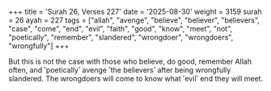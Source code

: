+++
title = 'Surah 26, Verses 227'
date = '2025-08-30'
weight = 3159
surah = 26
ayah = 227
tags = ["allah", "avenge", "believe", "believer", "believers", "case", "come", "end", "evil", "faith", "good", "know", "meet", "not", "poetically", "remember", "slandered", "wrongdoer", "wrongdoers", "wrongfully"]
+++

But this is not the case with those who believe, do good, remember Allah often, and ˹poetically˺ avenge ˹the believers˺ after being wrongfully slandered. The wrongdoers will come to know what ˹evil˺ end they will meet.